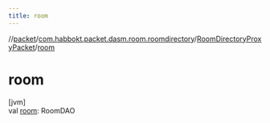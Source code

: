 ```yaml
---
title: room
---
```

//[packet](../../../index.html)/[com.habbokt.packet.dasm.room.roomdirectory](../index.html)/[RoomDirectoryProxyPacket](index.html)/[room](room.html)



# room



[jvm]\
val [room](room.html): RoomDAO




